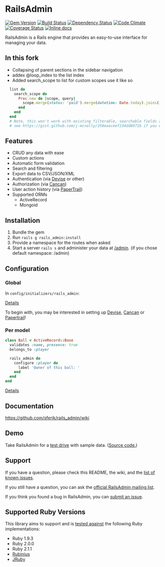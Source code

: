 # RailsAdmin

[![Gem Version](https://img.shields.io/gem/v/rails_admin.svg)][gem]
[![Build Status](https://img.shields.io/travis/sferik/rails_admin.svg)][travis]
[![Dependency Status](https://img.shields.io/gemnasium/sferik/rails_admin.svg)][gemnasium]
[![Code Climate](https://img.shields.io/codeclimate/github/sferik/rails_admin.svg)][codeclimate]
[![Coverage Status](https://img.shields.io/coveralls/sferik/rails_admin.svg)][coveralls]
[![Inline docs](http://inch-ci.org/github/sferik/rails_admin.svg)][inch]

[gem]: https://rubygems.org/gems/rails_admin
[travis]: http://travis-ci.org/sferik/rails_admin
[gemnasium]: https://gemnasium.com/sferik/rails_admin
[codeclimate]: https://codeclimate.com/github/sferik/rails_admin
[coveralls]: https://coveralls.io/r/sferik/rails_admin
[inch]: http://inch-ci.org/github/sferik/rails_admin

RailsAdmin is a Rails engine that provides an easy-to-use interface for managing your data.


## In this fork
* Collapsing of parent sections in the sidebar navigation
* addex @loop_index to the list index
* Added search_scope to list for custom scopes use it like so

```ruby
  list do
    search_scope do
      Proc.new do |scope, query|
        scope.merge(status: 'paid').merge(datetime: Date.today).joins(:user).where('users.first_name = ?', query)
      end
    end
  end
  # Note, this won't work with existing filterable, searchable fields as merge will create an AND condition with the scope's WHERE s
  # see https://gist.github.com/j-mcnally/250eaaceef234dd8971b if you want OR conditions
```

## Features
* CRUD any data with ease
* Custom actions
* Automatic form validation
* Search and filtering
* Export data to CSV/JSON/XML
* Authentication (via [Devise](https://github.com/plataformatec/devise) or other)
* Authorization (via [Cancan](https://github.com/ryanb/cancan))
* User action history (via [PaperTrail](https://github.com/airblade/paper_trail))
* Supported ORMs
  * ActiveRecord
  * Mongoid



## Installation

1. Bundle the gem
2. Run `rails g rails_admin:install`
3. Provide a namespace for the routes when asked
4. Start a server `rails s` and administer your data at [/admin](http://localhost:3000/admin). (if you chose default namespace: /admin)

## Configuration
### Global
In `config/initializers/rails_admin`:

[Details](https://github.com/sferik/rails_admin/wiki/Base-configuration)

To begin with, you may be interested in setting up [Devise](https://github.com/sferik/rails_admin/wiki/Devise), [Cancan](https://github.com/sferik/rails_admin/wiki/Cancan) or [Papertrail](https://github.com/sferik/rails_admin/wiki/Papertrail)!

### Per model
```ruby
class Ball < ActiveRecord::Base
  validates :name, presence: true
  belongs_to :player

  rails_admin do
    configure :player do
      label 'Owner of this ball: '
    end
  end
end
```

[Details](https://github.com/sferik/rails_admin/wiki/Railsadmin-DSL)

## Documentation
https://github.com/sferik/rails_admin/wiki

## Demo
Take RailsAdmin for a [test drive][demo] with sample data. ([Source code.][dummy_app])

[demo]: http://rails-admin-tb.herokuapp.com/
[dummy_app]: https://github.com/bbenezech/dummy_app

## Support
If you have a question, please check this README, the wiki, and the [list of
known issues][troubleshoot].

[troubleshoot]: https://github.com/sferik/rails_admin/wiki/Troubleshoot

If you still have a question, you can ask the [official RailsAdmin mailing
list][list].

[list]: http://groups.google.com/group/rails_admin

If you think you found a bug in RailsAdmin, you can [submit an issue](https://github.com/sferik/rails_admin/issues/new).

## Supported Ruby Versions
This library aims to support and is [tested against][travis] the following Ruby implementations:

* Ruby 1.9.3
* Ruby 2.0.0
* Ruby 2.1.1
* [Rubinius][]
* [JRuby][]

[rubinius]: http://rubini.us/
[jruby]: http://jruby.org/
